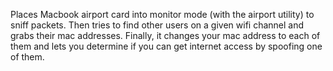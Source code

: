 Places Macbook airport card into monitor mode (with the airport utility) to sniff packets. Then tries to find other users on a given wifi channel and grabs their mac addresses. Finally, it changes your mac address to each of them and lets
you determine if you can get internet access by spoofing one of them.
